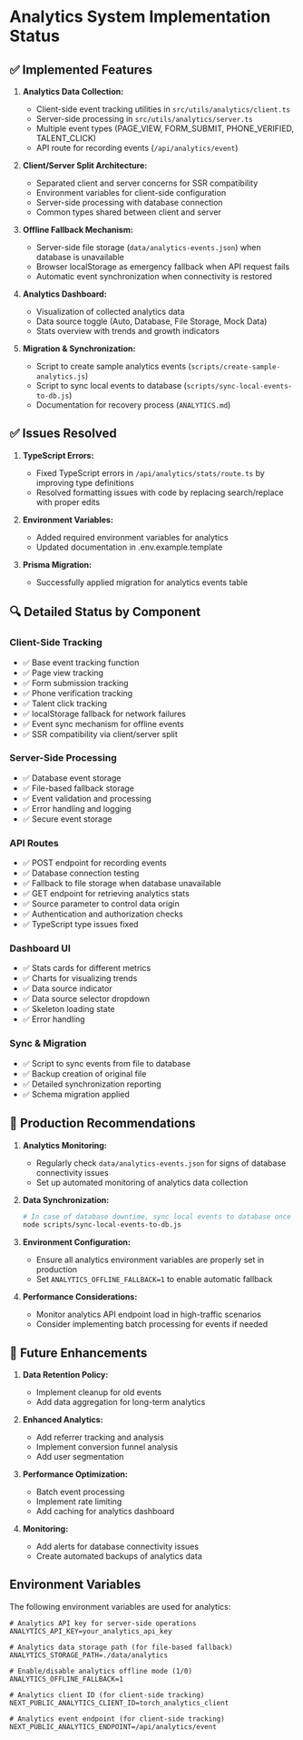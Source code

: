 # Analytics System Implementation Status

## ✅ Implemented Features

1. **Analytics Data Collection:**
   - Client-side event tracking utilities in `src/utils/analytics/client.ts`
   - Server-side processing in `src/utils/analytics/server.ts`
   - Multiple event types (PAGE_VIEW, FORM_SUBMIT, PHONE_VERIFIED, TALENT_CLICK)
   - API route for recording events (`/api/analytics/event`)

2. **Client/Server Split Architecture:**
   - Separated client and server concerns for SSR compatibility
   - Environment variables for client-side configuration
   - Server-side processing with database connection
   - Common types shared between client and server

3. **Offline Fallback Mechanism:**
   - Server-side file storage (`data/analytics-events.json`) when database is unavailable
   - Browser localStorage as emergency fallback when API request fails
   - Automatic event synchronization when connectivity is restored

4. **Analytics Dashboard:**
   - Visualization of collected analytics data
   - Data source toggle (Auto, Database, File Storage, Mock Data)
   - Stats overview with trends and growth indicators

5. **Migration & Synchronization:**
   - Script to create sample analytics events (`scripts/create-sample-analytics.js`)
   - Script to sync local events to database (`scripts/sync-local-events-to-db.js`)
   - Documentation for recovery process (`ANALYTICS.md`)

## ✅ Issues Resolved

1. **TypeScript Errors:**
   - Fixed TypeScript errors in `/api/analytics/stats/route.ts` by improving type definitions
   - Resolved formatting issues with code by replacing search/replace with proper edits

2. **Environment Variables:**
   - Added required environment variables for analytics
   - Updated documentation in .env.example.template

3. **Prisma Migration:**
   - Successfully applied migration for analytics events table

## 🔍 Detailed Status by Component

### Client-Side Tracking

- ✅ Base event tracking function
- ✅ Page view tracking
- ✅ Form submission tracking
- ✅ Phone verification tracking
- ✅ Talent click tracking
- ✅ localStorage fallback for network failures
- ✅ Event sync mechanism for offline events
- ✅ SSR compatibility via client/server split

### Server-Side Processing

- ✅ Database event storage
- ✅ File-based fallback storage
- ✅ Event validation and processing
- ✅ Error handling and logging
- ✅ Secure event storage

### API Routes

- ✅ POST endpoint for recording events
- ✅ Database connection testing
- ✅ Fallback to file storage when database unavailable
- ✅ GET endpoint for retrieving analytics stats
- ✅ Source parameter to control data origin
- ✅ Authentication and authorization checks
- ✅ TypeScript type issues fixed

### Dashboard UI

- ✅ Stats cards for different metrics
- ✅ Charts for visualizing trends
- ✅ Data source indicator
- ✅ Data source selector dropdown
- ✅ Skeleton loading state
- ✅ Error handling

### Sync & Migration

- ✅ Script to sync events from file to database
- ✅ Backup creation of original file
- ✅ Detailed synchronization reporting
- ✅ Schema migration applied

## 📝 Production Recommendations

1. **Analytics Monitoring:**
   - Regularly check `data/analytics-events.json` for signs of database connectivity issues
   - Set up automated monitoring of analytics data collection

2. **Data Synchronization:**
   ```bash
   # In case of database downtime, sync local events to database once connectivity is restored
   node scripts/sync-local-events-to-db.js
   ```

3. **Environment Configuration:**
   - Ensure all analytics environment variables are properly set in production
   - Set `ANALYTICS_OFFLINE_FALLBACK=1` to enable automatic fallback

4. **Performance Considerations:**
   - Monitor analytics API endpoint load in high-traffic scenarios
   - Consider implementing batch processing for events if needed

## 🚀 Future Enhancements

1. **Data Retention Policy:**
   - Implement cleanup for old events
   - Add data aggregation for long-term analytics

2. **Enhanced Analytics:**
   - Add referrer tracking and analysis
   - Implement conversion funnel analysis
   - Add user segmentation

3. **Performance Optimization:**
   - Batch event processing
   - Implement rate limiting
   - Add caching for analytics dashboard

4. **Monitoring:**
   - Add alerts for database connectivity issues
   - Create automated backups of analytics data

## Environment Variables

The following environment variables are used for analytics:

```
# Analytics API key for server-side operations
ANALYTICS_API_KEY=your_analytics_api_key

# Analytics data storage path (for file-based fallback)
ANALYTICS_STORAGE_PATH=./data/analytics

# Enable/disable analytics offline mode (1/0)
ANALYTICS_OFFLINE_FALLBACK=1

# Analytics client ID (for client-side tracking)
NEXT_PUBLIC_ANALYTICS_CLIENT_ID=torch_analytics_client

# Analytics event endpoint (for client-side tracking)
NEXT_PUBLIC_ANALYTICS_ENDPOINT=/api/analytics/event
``` 